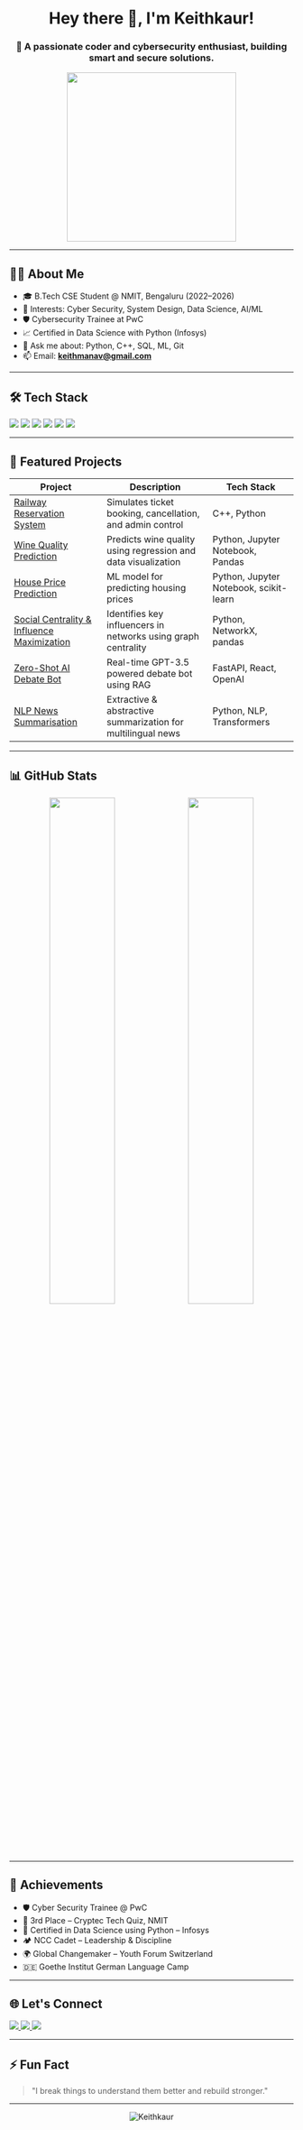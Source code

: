 <h1 align="center">Hey there 👋, I'm Keithkaur!</h1>
<h3 align="center">🚀 A passionate coder and cybersecurity enthusiast, building smart and secure solutions.</h3>

<p align="center">
  <img src="https://media.giphy.com/media/qgQUggAC3Pfv687qPC/giphy.gif" width="300" />
</p>

---

## 👩‍💻 About Me

- 🎓 B.Tech CSE Student @ NMIT, Bengaluru (2022–2026)
- 🧠 Interests: Cyber Security, System Design, Data Science, AI/ML
- 🛡️ Cybersecurity Trainee at PwC
- 📈 Certified in Data Science with Python (Infosys)
- 💬 Ask me about: Python, C++, SQL, ML, Git
- 📫 Email: **keithmanav@gmail.com**

---

## 🛠 Tech Stack

<p align="left">
  <img src="https://img.shields.io/badge/C++-00599C?style=for-the-badge&logo=cplusplus&logoColor=white"/>
  <img src="https://img.shields.io/badge/Python-3776AB?style=for-the-badge&logo=python&logoColor=white"/>
  <img src="https://img.shields.io/badge/Java-ED8B00?style=for-the-badge&logo=java&logoColor=white"/>
  <img src="https://img.shields.io/badge/Jupyter-F37626?style=for-the-badge&logo=jupyter&logoColor=white"/>
  <img src="https://img.shields.io/badge/PostgreSQL-4169E1?style=for-the-badge&logo=postgresql&logoColor=white"/>
  <img src="https://img.shields.io/badge/Git-F05032?style=for-the-badge&logo=git&logoColor=white"/>
</p>

---

## 🚀 Featured Projects

| Project | Description | Tech Stack |
|--------|-------------|------------|
| [Railway Reservation System](https://github.com/Keithkaur) | Simulates ticket booking, cancellation, and admin control | C++, Python |
| [Wine Quality Prediction](https://github.com/Keithkaur) | Predicts wine quality using regression and data visualization | Python, Jupyter Notebook, Pandas |
| [House Price Prediction](https://github.com/Keithkaur) | ML model for predicting housing prices | Python, Jupyter Notebook, scikit-learn |
| [Social Centrality & Influence Maximization](https://github.com/Keithkaur/Social-centrality-analysis) | Identifies key influencers in networks using graph centrality | Python, NetworkX, pandas |
| [Zero-Shot AI Debate Bot](https://github.com/Keithkaur/ZeroShotAI-Debate-Bot) | Real-time GPT-3.5 powered debate bot using RAG | FastAPI, React, OpenAI |
| [NLP News Summarisation](https://github.com/Keithkaur) | Extractive & abstractive summarization for multilingual news | Python, NLP, Transformers |

---

## 📊 GitHub Stats

<p float="left" align="center">
  <img width="48%" src="https://github-readme-stats.vercel.app/api?username=Keithkaur&show_icons=true&theme=tokyonight" />
  <img width="48%" src="https://github-readme-stats.vercel.app/api/top-langs/?username=Keithkaur&layout=compact&theme=tokyonight" />
</p>

---

## 🏅 Achievements

- 🛡️ Cyber Security Trainee @ PwC  
- 🥉 3rd Place – Cryptec Tech Quiz, NMIT  
- 🧪 Certified in Data Science using Python – Infosys  
- 🏕️ NCC Cadet – Leadership & Discipline  
- 🌍 Global Changemaker – Youth Forum Switzerland  
- 🇩🇪 Goethe Institut German Language Camp  

---

## 🌐 Let's Connect

<p align="left">
  <a href="https://www.linkedin.com/in/keith-kaur-31b414298/" target="_blank">
    <img src="https://img.shields.io/badge/LinkedIn-0077B5?style=for-the-badge&logo=linkedin&logoColor=white"/>
  </a>
  <a href="mailto:keithmanav@gmail.com">
    <img src="https://img.shields.io/badge/Gmail-D14836?style=for-the-badge&logo=gmail&logoColor=white"/>
  </a>
  <a href="https://github.com/Keithkaur">
    <img src="https://img.shields.io/badge/GitHub-181717?style=for-the-badge&logo=github&logoColor=white"/>
  </a>
</p>

---

## ⚡ Fun Fact

> "I break things to understand them better and rebuild stronger."

---

<p align="center">
  <img src="https://komarev.com/ghpvc/?username=Keithkaur&label=Profile%20views&color=0e75b6&style=flat" alt="Keithkaur" />
</p>
